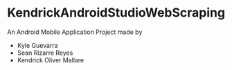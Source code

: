 # KendrickAndroidStudioWebScraping

An Android Mobile Application Project made by
- Kyle Guevarra
- Sean Rizarre Reyes
- Kendrick Oliver Mallare

